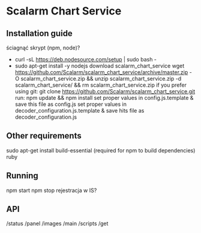 Scalarm Chart Service
===================

Installation guide
------------------
ściagnąć skrypt (npm, node)?
* curl -sL https://deb.nodesource.com/setup | sudo bash -
* sudo apt-get install -y nodejs
download scalarm_chart_service
wget https://github.com/Scalarm/scalarm_chart_service/archive/master.zip -O scalarm_chart_service.zip && unzip scalarm_chart_service.zip -d scalarm_chart_service/ && rm scalarm_chart_service.zip 
if you prefer using git:
git clone https://github.com/Scalarm/scalarm_chart_service.git
run: npm update && npm install
set proper values in config.js.template & save this file as config.js
set proper values in decoder_configuration.js.template & save hits file as decoder_configuration.js



Other requirements
---------------------
sudo apt-get install build-essential (required for npm to build dependencies)
ruby

Running
-----------------
npm start
npm stop
rejestracja w IS?

API
-------------------
/status
/panel
/images
/main
/scripts
/get
